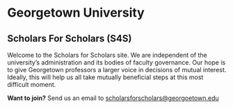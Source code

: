 # **Georgetown University**
## **Scholars For Scholars (S4S)**

Welcome to the Scholars for Scholars site.  We are independent of the university’s administration and its bodies of faculty governance. Our hope is to give Georgetown professors a larger voice in decisions of mutual interest. Ideally, this will help us all take mutually beneficial steps at this most difficult moment. 

**Want to join?**
Send us an email to scholarsforscholars@georgoetown.edu
